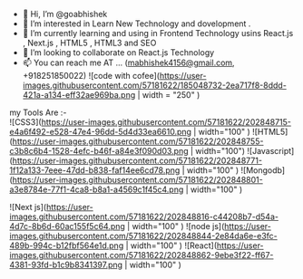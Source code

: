 - 👋 Hi, I’m @goabhishek
- 👀 I’m interested in Learn New Technology and dovelopment .
- 🌱 I’m currently learning and using in Frontend Technology usins React.js , Next.js , HTML5 , HTML3 and SEO 
- 💞️ I’m looking to collaborate on React.js Technology
- 📫 You can reach me AT ... (mabhishek4156@gmail.com, +918251850022)
![code with cofee](https://user-images.githubusercontent.com/57181622/185048732-2ea717f8-8ddd-421a-a134-eff32ae969ba.png | width = "250" )

my Tools Are :-  
![CSS3](https://user-images.githubusercontent.com/57181622/202848715-e4a6f492-e528-47e4-96dd-5d4d33ea6610.png | width="100" )
![HTML5](https://user-images.githubusercontent.com/57181622/202848755-c3b8c6b4-1528-4efc-b46f-a84e3f090d03.png | width="100")
![Javascript](https://user-images.githubusercontent.com/57181622/202848771-1f12a133-7eee-47dd-b838-faf14ee6cd78.png | width="100" )
![Mongodb](https://user-images.githubusercontent.com/57181622/202848801-a3e8784e-77f1-4ca8-b8a1-a4569c1f45c4.png | width="100" )

![Next js](https://user-images.githubusercontent.com/57181622/202848816-c44208b7-d54a-4d7c-8b6d-60ac155f5c64.png | width="100" )
![node js](https://user-images.githubusercontent.com/57181622/202848844-2e84da6e-e3fc-489b-994c-b12fbf564e1d.png | width="100" )
![React](https://user-images.githubusercontent.com/57181622/202848862-9ebe3f22-ff67-4381-93fd-b1c9b8341397.png | width="100" )


<!---
goabhishek/goabhishek is a ✨ special ✨ repository because its `README.md` (this file) appears on your GitHub profile.
You can click the Preview link to take a look at your changes.

my Tools Are :-  
![CSS3](https://user-images.githubusercontent.com/57181622/202848715-e4a6f492-e528-47e4-96dd-5d4d33ea6610.png)
![HTML5](https://user-images.githubusercontent.com/57181622/202848755-c3b8c6b4-1528-4efc-b46f-a84e3f090d03.png)
![Javascript](https://user-images.githubusercontent.com/57181622/202848771-1f12a133-7eee-47dd-b838-faf14ee6cd78.png)
![Mongodb](https://user-images.githubusercontent.com/57181622/202848801-a3e8784e-77f1-4ca8-b8a1-a4569c1f45c4.png)

![Next js](https://user-images.githubusercontent.com/57181622/202848816-c44208b7-d54a-4d7c-8b6d-60ac155f5c64.png)
![node js](https://user-images.githubusercontent.com/57181622/202848844-2e84da6e-e3fc-489b-994c-b12fbf564e1d.png)
![React](https://user-images.githubusercontent.com/57181622/202848862-9ebe3f22-ff67-4381-93fd-b1c9b8341397.png)


--->
